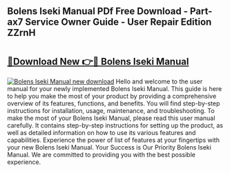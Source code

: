 ## Bolens Iseki Manual PDf Free Download - Part-ax7 Service Owner Guide - User Repair Edition ZZrnH

# <h2><a href="http://bc53123.oget.top/?id=Bolens+Iseki+Manual">🔗Download New 👉🔴 Bolens Iseki Manual</a></h2>

[![Bolens Iseki Manual new download](https://i.imgur.com/5g1atiW.png)](http://bc53123.oget.top/?id=Bolens+Iseki+Manual)
Hello and welcome to the user manual for your newly implemented Bolens Iseki Manual. This guide is here to help you make the most of your product by providing a comprehensive overview of its features, functions, and benefits. You will find step-by-step instructions for installation, usage, maintenance, and troubleshooting. To make the most of your Bolens Iseki Manual, please read this user manual carefully. It contains step-by-step instructions for setting up the product, as well as detailed information on how to use its various features and capabilities. Experience the power of list of features at your fingertips with your new Bolens Iseki Manual. Your Success is Our Priority Bolens Iseki Manual. We are committed to providing you with the best possible experience.
